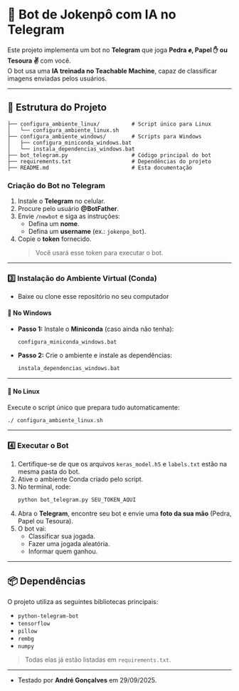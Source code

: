 # 📌 Bot de Jokenpô com IA no Telegram

Este projeto implementa um bot no **Telegram** que joga **Pedra ✊, Papel ✋ ou Tesoura ✌** com você.  
O bot usa uma **IA treinada no Teachable Machine**, capaz de classificar imagens enviadas pelos usuários.

---

## 🚀 Estrutura do Projeto

```
├── configura_ambiente_linux/          # Script único para Linux
│   └── configura_ambiente_linux.sh
├── configura_ambiente_windows/        # Scripts para Windows
│   ├── configura_miniconda_windows.bat
│   └── instala_dependencias_windows.bat
├── bot_telegram.py                    # Código principal do bot
├── requirements.txt                   # Dependências do projeto
├── README.md                          # Esta documentação
```

### Criação do Bot no Telegram
1. Instale o **Telegram** no celular.  
2. Procure pelo usuário **@BotFather**.  
3. Envie `/newbot` e siga as instruções:  
   - Defina um **nome**.  
   - Defina um **username** (ex.: `jokenpo_bot`).  
4. Copie o **token** fornecido.  
   > Você usará esse token para executar o bot.

---

### 3️⃣ Instalação do Ambiente Virtual (Conda)

- Baixe ou clone esse repositório no seu computador

#### 🔹 No Windows
- **Passo 1:** Instale o **Miniconda** (caso ainda não tenha):  
   ```bash
   configura_miniconda_windows.bat
   ```

- **Passo 2:** Crie o ambiente e instale as dependências:  
   ```bash
   instala_dependencias_windows.bat
   ```

---

#### 🔹 No Linux
Execute o script único que prepara tudo automaticamente:  
```bash
./ configura_ambiente_linux.sh
```

---

### 4️⃣ Executar o Bot
1. Certifique-se de que os arquivos `keras_model.h5` e `labels.txt` estão na mesma pasta do bot.  
2. Ative o ambiente Conda criado pelo script.  
3. No terminal, rode:  
   ```bash
   python bot_telegram.py SEU_TOKEN_AQUI
   ```
4. Abra o **Telegram**, encontre seu bot e envie uma **foto da sua mão** (Pedra, Papel ou Tesoura).  
5. O bot vai:
   - Classificar sua jogada.
   - Fazer uma jogada aleatória.
   - Informar quem ganhou.

--- 

## 📦 Dependências
O projeto utiliza as seguintes bibliotecas principais:
- `python-telegram-bot`
- `tensorflow`
- `pillow`
- `rembg`
- `numpy`

> Todas elas já estão listadas em `requirements.txt`.

---
- Testado por **André Gonçalves** em 29/09/2025.  
